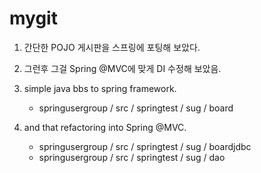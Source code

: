 # mygit

 1) 간단한 POJO 게시판을 스프링에 포팅해 보았다.
 
 2) 그런후 그걸 Spring @MVC에 맞게 DI 수정해 보았음.


 1) simple java bbs to spring framework.
    
    - springusergroup / src / springtest / sug / board 
 
 2) and that refactoring into Spring @MVC. 
 
    - springusergroup / src / springtest / sug / boardjdbc  
    - springusergroup / src / springtest / sug / dao 

